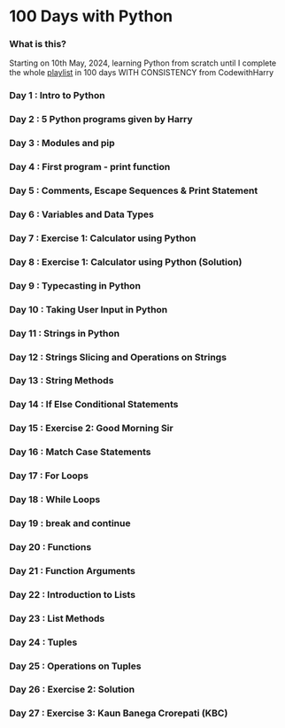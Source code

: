# 100 Days with Python

### What is this?

Starting on 10th May, 2024, learning Python from scratch until I complete the whole [playlist](https://www.youtube.com/playlist?list=PLu0W_9lII9agwh1XjRt242xIpHhPT2llg) in 100 days WITH CONSISTENCY from CodewithHarry

### Day 1 : Intro to Python

### Day 2 : 5 Python programs given by Harry

### Day 3 : Modules and pip

### Day 4 : First program - print function

### Day 5 : Comments, Escape Sequences & Print Statement

### Day 6 : Variables and Data Types

### Day 7 : Exercise 1: Calculator using Python

### Day 8 : Exercise 1: Calculator using Python (Solution)

### Day 9 : Typecasting in Python

### Day 10 : Taking User Input in Python

### Day 11 : Strings in Python

### Day 12 : Strings Slicing and Operations on Strings

### Day 13 : String Methods

### Day 14 : If Else Conditional Statements

### Day 15 : Exercise 2: Good Morning Sir

### Day 16 : Match Case Statements

### Day 17 : For Loops

### Day 18 : While Loops

### Day 19 : break and continue

### Day 20 : Functions

### Day 21 : Function Arguments

### Day 22 : Introduction to Lists

### Day 23 : List Methods

### Day 24 : Tuples

### Day 25 : Operations on Tuples

### Day 26 : Exercise 2: Solution

### Day 27 : Exercise 3: Kaun Banega Crorepati (KBC)